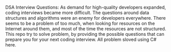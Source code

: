 DSA Interview Questions: 
As demand for high-quality developers expanded, coding interviews became more difficult. The questions around data structures and algorithms were an enemy for developers everywhere. There seems to be a problem of too much, when looking for resources on the Internet around them, and most of the time the resources are not structured. This repo try to solve problem, by providing the possible questions that can prepare you for your next coding interview. All problem sloved using C# here.
